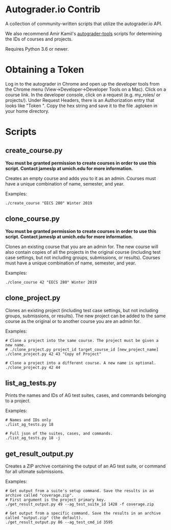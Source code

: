 # Autograder.io Contrib
A collection of community-written scripts that utilize the autograder.io API.

We also recommend Amir Kamil's [autograder-tools](https://gitlab.eecs.umich.edu/akamil/autograder-tools/tree/master) scripts for determining the IDs of courses and projects.

Requires Python 3.6 or newer.

# Obtaining a Token
Log in to the autograder in Chrome and open up the developer tools
from the Chrome menu (View->Developer->Developer Tools on a Mac).
Click on a course link. In the developer console, click on a request
(e.g. my_roles/ or projects/). Under Request Headers, there is an
Authorization entry that looks like "Token ". Copy
the hex string and save it to the file .agtoken in your home
directory.

# Scripts
## create_course.py
__You must be granted permission to create courses in order to use this script. Contact jameslp at umich.edu for more information.__

Creates an empty course and adds you to it as an admin. Courses must have a unique combination of name, semester, and year.

Examples:
```
./create_course "EECS 280" Winter 2019
```

## clone_course.py
__You must be granted permission to create courses in order to use this script. Contact jameslp at umich.edu for more information.__

Clones an existing course that you are an admin for. The new course will also contain copies of all the projects in the original course (including test case settings, but not including groups, submissions, or results). Courses must have a unique combination of name, semester, and year.

Examples:
```
./clone_course 42 "EECS 280" Winter 2019
```

## clone_project.py
Clones an existing project (including test case settings, but not including groups, submissions, or results). The new project can be added to the same course as the original or to another course you are an admin for.

Examples:
```
# Clone a project into the same course. The project must be given a new name.
# ./clone_project.py project_id target_course_id [new_project_name]
./clone_project.py 42 43 "Copy of Project"

# Clone a project into a different course. A new name is optional.
./clone_project.py 42 44
```

## list_ag_tests.py
Prints the names and IDs of AG test suites, cases, and commands belonging to a project.

Examples:
```
# Names and IDs only
./list_ag_tests.py 18

# Full json of the suites, cases, and commands.
./list_ag_tests.py 18 -j
```

## get_result_output.py
Creates a ZIP archive containing the output of an AG test suite, or command for all ultimate submissions.

Examples:
```
# Get output from a suite's setup command. Save the results in an archive called "coverage.zip".
# First argument is the project primary key.
./get_result_output.py 49 --ag_test_suite_id 1428 -f coverage.zip

# Get output from a specific command. Save the results in an archive called "output.zip" (the default).
./get_result_output.py 86 --ag_test_cmd_id 3595
```
